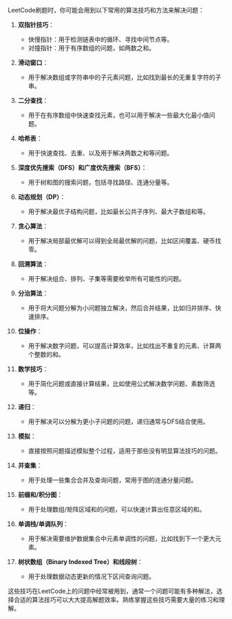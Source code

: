 
LeetCode刷题时，你可能会用到以下常用的算法技巧和方法来解决问题：

1. **双指针技巧**：
   - 快慢指针：用于检测链表中的循环、寻找中间节点等。
   - 对撞指针：用于有序数组的问题，如两数之和。

2. **滑动窗口**：
   - 用于解决数组或字符串中的子元素问题，比如找到最长的无重复字符的子串。

3. **二分查找**：
   - 用于在有序数组中快速查找元素，也可以用于解决一些最大化最小值问题。

4. **哈希表**：
   - 用于快速查找、去重、以及用于解决两数之和等问题。

5. **深度优先搜索（DFS）和广度优先搜索（BFS）**：
   - 用于树和图的搜索问题，包括寻找路径、连通分量等。

6. **动态规划（DP）**：
   - 用于解决最优子结构问题，比如最长公共子序列、最大子数组和等。

7. **贪心算法**：
   - 用于解决局部最优解可以得到全局最优解的问题，比如区间覆盖、硬币找零。

8. **回溯算法**：
   - 用于解决组合、排列、子集等需要枚举所有可能性的问题。

9. **分治算法**：
   - 用于将大问题分解为小问题独立解决，然后合并结果，比如归并排序、快速排序。

10. **位操作**：
    - 用于解决数字问题，可以提高计算效率，比如找出不重复的元素、计算两个整数的和。

11. **数学技巧**：
    - 用于简化问题或直接计算结果，比如使用公式解决数学问题、素数筛选等。

12. **递归**：
    - 用于解决可以分解为更小子问题的问题，递归通常与DFS结合使用。

13. **模拟**：
    - 直接按照问题描述模拟整个过程，适用于那些没有明显算法技巧的问题。

14. **并查集**：
    - 用于处理一些集合合并及查询问题，常用于图的连通分量问题。

15. **前缀和/积分图**：
    - 用于处理数组/矩阵区域和的问题，可以快速计算出任意区域的和。

16. **单调栈/单调队列**：
    - 用于解决需要维护数据集合中元素单调性的问题，比如找到下一个更大元素。

17. **树状数组（Binary Indexed Tree）和线段树**：
    - 用于处理数据动态更新的情况下区间查询问题。

这些技巧在LeetCode上的问题中经常被用到，通常一个问题可能有多种解法，选择合适的算法技巧可以大大提高解题效率。熟练掌握这些技巧需要大量的练习和理解。